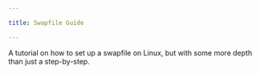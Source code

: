 ```yaml
---

title: Swapfile Guide

---
```


A tutorial on how to set up a swapfile on Linux, but with some more depth than
just a step-by-step.

<!--more-->
